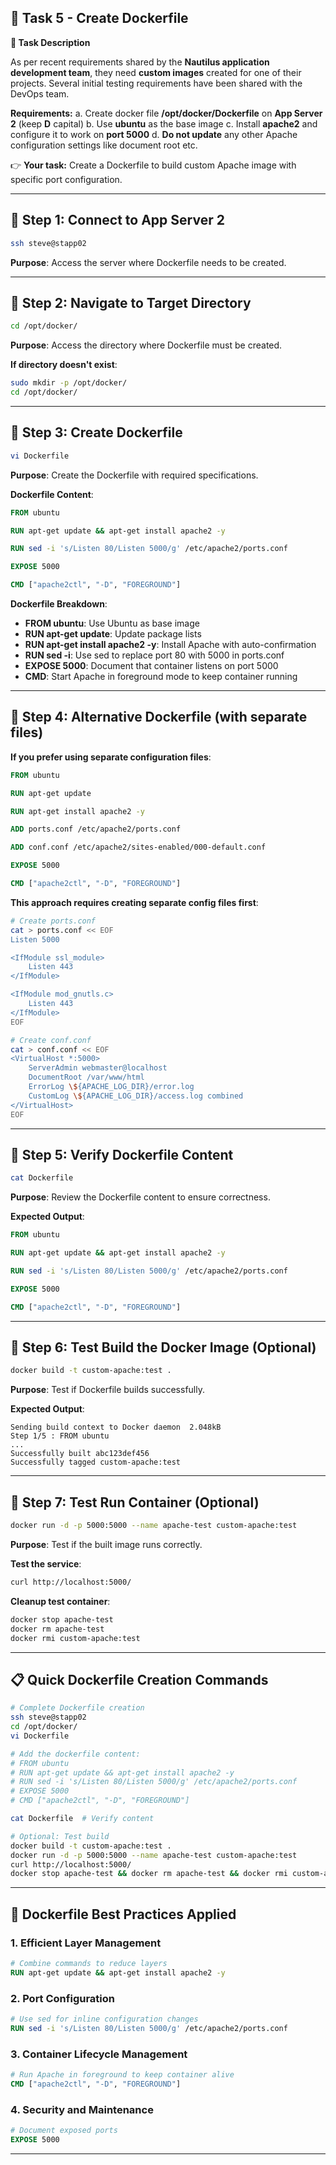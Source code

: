 ## **🌟 Task 5 - Create Dockerfile**

**📌 Task Description**

As per recent requirements shared by the **Nautilus application development team**, they need **custom images** created for one of their projects. Several initial testing requirements have been shared with the DevOps team.

**Requirements:**
a. Create docker file **/opt/docker/Dockerfile** on **App Server 2** (keep **D** capital)
b. Use **ubuntu** as the base image
c. Install **apache2** and configure it to work on **port 5000**
d. **Do not update** any other Apache configuration settings like document root etc.

👉 **Your task:** Create a Dockerfile to build custom Apache image with specific port configuration.

---

## 🔹 Step 1: Connect to App Server 2

```bash
ssh steve@stapp02
```

**Purpose**: Access the server where Dockerfile needs to be created.

---

## 🔹 Step 2: Navigate to Target Directory

```bash
cd /opt/docker/
```

**Purpose**: Access the directory where Dockerfile must be created.

**If directory doesn't exist**:
```bash
sudo mkdir -p /opt/docker/
cd /opt/docker/
```

---

## 🔹 Step 3: Create Dockerfile

```bash
vi Dockerfile
```

**Purpose**: Create the Dockerfile with required specifications.

**Dockerfile Content**:

```dockerfile
FROM ubuntu

RUN apt-get update && apt-get install apache2 -y

RUN sed -i 's/Listen 80/Listen 5000/g' /etc/apache2/ports.conf

EXPOSE 5000

CMD ["apache2ctl", "-D", "FOREGROUND"]
```

**Dockerfile Breakdown**:
- **FROM ubuntu**: Use Ubuntu as base image
- **RUN apt-get update**: Update package lists
- **RUN apt-get install apache2 -y**: Install Apache with auto-confirmation
- **RUN sed -i**: Use sed to replace port 80 with 5000 in ports.conf
- **EXPOSE 5000**: Document that container listens on port 5000
- **CMD**: Start Apache in foreground mode to keep container running

---

## 🔹 Step 4: Alternative Dockerfile (with separate files)

**If you prefer using separate configuration files**:

```dockerfile
FROM ubuntu

RUN apt-get update

RUN apt-get install apache2 -y

ADD ports.conf /etc/apache2/ports.conf

ADD conf.conf /etc/apache2/sites-enabled/000-default.conf

EXPOSE 5000

CMD ["apache2ctl", "-D", "FOREGROUND"]
```

**This approach requires creating separate config files first**:

```bash
# Create ports.conf
cat > ports.conf << EOF
Listen 5000

<IfModule ssl_module>
    Listen 443
</IfModule>

<IfModule mod_gnutls.c>
    Listen 443
</IfModule>
EOF

# Create conf.conf
cat > conf.conf << EOF
<VirtualHost *:5000>
    ServerAdmin webmaster@localhost
    DocumentRoot /var/www/html
    ErrorLog \${APACHE_LOG_DIR}/error.log
    CustomLog \${APACHE_LOG_DIR}/access.log combined
</VirtualHost>
EOF
```

---

## 🔹 Step 5: Verify Dockerfile Content

```bash
cat Dockerfile
```

**Purpose**: Review the Dockerfile content to ensure correctness.

**Expected Output**:
```dockerfile
FROM ubuntu

RUN apt-get update && apt-get install apache2 -y

RUN sed -i 's/Listen 80/Listen 5000/g' /etc/apache2/ports.conf

EXPOSE 5000

CMD ["apache2ctl", "-D", "FOREGROUND"]
```

---

## 🔹 Step 6: Test Build the Docker Image (Optional)

```bash
docker build -t custom-apache:test .
```

**Purpose**: Test if Dockerfile builds successfully.

**Expected Output**:
```
Sending build context to Docker daemon  2.048kB
Step 1/5 : FROM ubuntu
...
Successfully built abc123def456
Successfully tagged custom-apache:test
```

---

## 🔹 Step 7: Test Run Container (Optional)

```bash
docker run -d -p 5000:5000 --name apache-test custom-apache:test
```

**Purpose**: Test if the built image runs correctly.

**Test the service**:
```bash
curl http://localhost:5000/
```

**Cleanup test container**:
```bash
docker stop apache-test
docker rm apache-test
docker rmi custom-apache:test
```

---

## 📋 Quick Dockerfile Creation Commands

```bash
# Complete Dockerfile creation
ssh steve@stapp02
cd /opt/docker/
vi Dockerfile

# Add the dockerfile content:
# FROM ubuntu
# RUN apt-get update && apt-get install apache2 -y
# RUN sed -i 's/Listen 80/Listen 5000/g' /etc/apache2/ports.conf
# EXPOSE 5000
# CMD ["apache2ctl", "-D", "FOREGROUND"]

cat Dockerfile  # Verify content

# Optional: Test build
docker build -t custom-apache:test .
docker run -d -p 5000:5000 --name apache-test custom-apache:test
curl http://localhost:5000/
docker stop apache-test && docker rm apache-test && docker rmi custom-apache:test
```

---

## 🔧 Dockerfile Best Practices Applied

### **1. Efficient Layer Management**
```dockerfile
# Combine commands to reduce layers
RUN apt-get update && apt-get install apache2 -y
```

### **2. Port Configuration**
```dockerfile
# Use sed for inline configuration changes
RUN sed -i 's/Listen 80/Listen 5000/g' /etc/apache2/ports.conf
```

### **3. Container Lifecycle Management**
```dockerfile
# Run Apache in foreground to keep container alive
CMD ["apache2ctl", "-D", "FOREGROUND"]
```

### **4. Security and Maintenance**
```dockerfile
# Document exposed ports
EXPOSE 5000
```

---